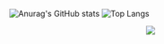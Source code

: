 

![Anurag's GitHub stats](https://github-readme-stats.vercel.app/api?username=5solemi5&show_icons=true&theme=radical) ![Top Langs](https://github-readme-stats.vercel.app/api/top-langs/?username=5solemi5&layout=compact) 


<div align="center">

![](https://komarev.com/ghpvc/?username=your-github-5solemi5&color=ff69b4)  

</div>

<!--
**5solemi5/5solemi5** is a ✨ _special_ ✨ repository because its `README.md` (this file) appears on your GitHub profile.

Here are some ideas to get you started:

- 🔭 I’m currently working on ...
- 🌱 I’m currently learning ...
- 👯 I’m looking to collaborate on ...
- 🤔 I’m looking for help with ...
- 💬 Ask me about ...
- 📫 How to reach me: ...
- 😄 Pronouns: ...
- ⚡ Fun fact: ...
-->
